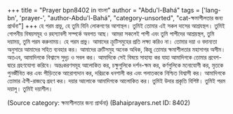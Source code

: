 +++
title = "Prayer bpn8402 in বাংলা"
author = "Abdu'l-Bahá"
tags = ['lang-bn', 'prayer-', "author-Abdu'l-Bahá", "category-unsorted", "cat-ক্ষমাশীলতার জন্য প্রার্থনা"]
+++
হে পরম প্রভু, হে তুমি যিনি লোকগণের আশাস্থল। তুমিই  তোমার এই সকল দাসের আশ্রযস্থল। তুমিই গোপনীয় বিষয়সমূহ ও রহস্যাবলী সম্পর্কে অবগত আছ। আমরা সকলেই পাপী এবং তুমি পাপীদের আশ্রয়স্থল, তুমি দয়াময়, তুমি পরম করুনাময়। হে পরম প্রভু। আমাদের  ক্রুটিসমুহের প্রতি লক্ষ্য করিও না। তোমার দয়া ও বদান্যতা অনুসারে আমাদের সহিত ব্যবহার কর। আমাদের ত্রুটিসমুহ অনেক অধিক, কিন্তু তোমার ক্ষমাশীলতার মহাসাগর অসীম। অতএব, আমাদিগকে বিশ্বাসে সুদৃঢ় ও সবল কর। আমাদিকে সেই বিষয়ে সাহায্য কর যাহা আমাদিগকে তোমার প্রবেশ- দ্বারে গ্রহণযোগ্য করিবে। অন্তঃকরণসমূহ আলোকিত কর, চক্ষুগুলিকে দর্শন-ক্ষম কর, কর্ণগুলিকে মনোযোগী  কর, মৃতকে পুনর্জীবিত কর এবং পীড়িতকে আরোগ্যদান কর, দরিদ্রকে ধনশালী কর এবং পলাতককে নিশ্চিত বিশ্বাসী কর। আমাদিগকে তোমার ঐশী-রাজত্বে গ্রহণ কর। দয়ার আলোকে আমাদিগকে আলোকিত কর। তুমিই উদার প্রকৃতি বিশিষ্ট। তুমিই পরম দয়ালু। তুমিই দয়াশীল।

(Source category: ক্ষমাশীলতার জন্য প্রার্থনা)
(Bahaiprayers.net ID: 8402)
